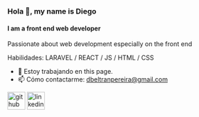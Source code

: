 ### Hola 👋, my name is Diego
#### I am a front end web developer
<!--![I am a front end web developer](https://arturssmirnovs.github.io/github-profile-readme-generator/images/banner.png)-->

Passionate about web development especially on the front end

Habilidades: LARAVEL / REACT / JS / HTML / CSS

- 🔭 Estoy trabajando en this page. 
- 📫 Cómo contactarme: dbeltranpereira@gmail.com 


[<img src='https://cdn.jsdelivr.net/npm/simple-icons@3.0.1/icons/github.svg' alt='github' height='40'>](https://github.com/https://github.com/DiegoBelPe)  [<img src='https://cdn.jsdelivr.net/npm/simple-icons@3.0.1/icons/linkedin.svg' alt='linkedin' height='40'>](https://www.linkedin.com/in/www.linkedin.com/in/diego-andrés-beltrán-pereira-b88a6a1ab/)  



<!--
**DiegoBelPe/DiegoBelpe** is a ✨ _special_ ✨ repository because its `README.md` (this file) appears on your GitHub profile.

Here are some ideas to get you started:

- 🔭 I’m currently working on ...
- 🌱 I’m currently learning ...
- 👯 I’m looking to collaborate on ...
- 🤔 I’m looking for help with ...
- 💬 Ask me about ...
- 📫 How to reach me: ...
- 😄 Pronouns: ...
- ⚡ Fun fact: ...
-->
